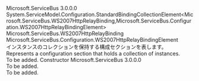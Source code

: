 <Type Name="WS2007HttpRelayBindingCollectionElement" FullName="Microsoft.ServiceBus.Configuration.WS2007HttpRelayBindingCollectionElement">
  <TypeSignature Language="C#" Value="public class WS2007HttpRelayBindingCollectionElement : System.ServiceModel.Configuration.StandardBindingCollectionElement&lt;Microsoft.ServiceBus.WS2007HttpRelayBinding,Microsoft.ServiceBus.Configuration.WS2007HttpRelayBindingElement&gt;" />
  <TypeSignature Language="ILAsm" Value=".class public auto ansi beforefieldinit WS2007HttpRelayBindingCollectionElement extends System.ServiceModel.Configuration.StandardBindingCollectionElement`2&lt;class Microsoft.ServiceBus.WS2007HttpRelayBinding, class Microsoft.ServiceBus.Configuration.WS2007HttpRelayBindingElement&gt;" />
  <TypeSignature Language="DocId" Value="T:Microsoft.ServiceBus.Configuration.WS2007HttpRelayBindingCollectionElement" />
  <TypeSignature Language="VB.NET" Value="Public Class WS2007HttpRelayBindingCollectionElement&#xA;Inherits StandardBindingCollectionElement(Of WS2007HttpRelayBinding, WS2007HttpRelayBindingElement)" />
  <TypeSignature Language="F#" Value="type WS2007HttpRelayBindingCollectionElement = class&#xA;    inherit StandardBindingCollectionElement&lt;WS2007HttpRelayBinding, WS2007HttpRelayBindingElement&gt;" />
  <AssemblyInfo>
    <AssemblyName>Microsoft.ServiceBus</AssemblyName>
    <AssemblyVersion>3.0.0.0</AssemblyVersion>
  </AssemblyInfo>
  <Base>
    <BaseTypeName>System.ServiceModel.Configuration.StandardBindingCollectionElement&lt;Microsoft.ServiceBus.WS2007HttpRelayBinding,Microsoft.ServiceBus.Configuration.WS2007HttpRelayBindingElement&gt;</BaseTypeName>
    <BaseTypeArguments>
      <BaseTypeArgument TypeParamName="!0">Microsoft.ServiceBus.WS2007HttpRelayBinding</BaseTypeArgument>
      <BaseTypeArgument TypeParamName="!1">Microsoft.ServiceBus.Configuration.WS2007HttpRelayBindingElement</BaseTypeArgument>
    </BaseTypeArguments>
  </Base>
  <Interfaces />
  <Docs>
    <summary><span data-ttu-id="93fef-101"><see cref="T:Microsoft.ServiceBus.Configuration.WS2007HttpRelayBindingElement" /> インスタンスのコレクションを保持する構成セクションを表します。</span><span class="sxs-lookup"><span data-stu-id="93fef-101">Represents a configuration section that holds a collection of <see cref="T:Microsoft.ServiceBus.Configuration.WS2007HttpRelayBindingElement" /> instances.</span></span></summary>
    <remarks>To be added.</remarks>
  </Docs>
  <Members>
    <Member MemberName=".ctor">
      <MemberSignature Language="C#" Value="public WS2007HttpRelayBindingCollectionElement ();" />
      <MemberSignature Language="ILAsm" Value=".method public hidebysig specialname rtspecialname instance void .ctor() cil managed" />
      <MemberSignature Language="DocId" Value="M:Microsoft.ServiceBus.Configuration.WS2007HttpRelayBindingCollectionElement.#ctor" />
      <MemberSignature Language="VB.NET" Value="Public Sub New ()" />
      <MemberType>Constructor</MemberType>
      <AssemblyInfo>
        <AssemblyName>Microsoft.ServiceBus</AssemblyName>
        <AssemblyVersion>3.0.0.0</AssemblyVersion>
      </AssemblyInfo>
      <Parameters />
      <Docs>
        <summary>To be added.</summary>
        <remarks>To be added.</remarks>
      </Docs>
    </Member>
  </Members>
</Type>